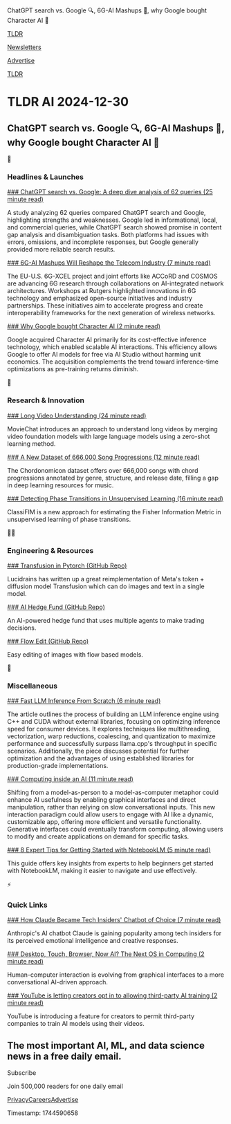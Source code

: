 ChatGPT search vs. Google 🔍, 6G-AI Mashups 📶, why Google bought Character AI 🤖

[TLDR](/)

[Newsletters](/newsletters)

[Advertise](https://advertise.tldr.tech/)

[TLDR](/)

# TLDR AI 2024-12-30

## ChatGPT search vs. Google 🔍, 6G-AI Mashups 📶, why Google bought Character AI 🤖

🚀

### Headlines & Launches

[### ChatGPT search vs. Google: A deep dive analysis of 62 queries (25 minute read)](https://searchengineland.com/chatgpt-search-vs-google-analysis-449676?utm_source=tldrai)

A study analyzing 62 queries compared ChatGPT search and Google, highlighting strengths and weaknesses. Google led in informational, local, and commercial queries, while ChatGPT search showed promise in content gap analysis and disambiguation tasks. Both platforms had issues with errors, omissions, and incomplete responses, but Google generally provided more reliable search results.

[### 6G-AI Mashups Will Reshape the Telecom Industry (7 minute read)](https://spectrum.ieee.org/6g-ai-mashup?utm_source=tldrai)

The EU-U.S. 6G-XCEL project and joint efforts like ACCoRD and COSMOS are advancing 6G research through collaborations on AI-integrated network architectures. Workshops at Rutgers highlighted innovations in 6G technology and emphasized open-source initiatives and industry partnerships. These initiatives aim to accelerate progress and create interoperability frameworks for the next generation of wireless networks.

[### Why Google bought Character AI (2 minute read)](https://manassaloi.com/2024/12/23/character-ai-goole.html?utm_source=tldrai)

Google acquired Character AI primarily for its cost-effective inference technology, which enabled scalable AI interactions. This efficiency allows Google to offer AI models for free via AI Studio without harming unit economics. The acquisition complements the trend toward inference-time optimizations as pre-training returns diminish.

🧠

### Research & Innovation

[### Long Video Understanding (24 minute read)](https://arxiv.org/abs/2404.17176v1?utm_source=tldrai)

MovieChat introduces an approach to understand long videos by merging video foundation models with large language models using a zero-shot learning method.

[### A New Dataset of 666,000 Song Progressions (12 minute read)](https://arxiv.org/abs/2410.22046v1?utm_source=tldrai)

The Chordonomicon dataset offers over 666,000 songs with chord progressions annotated by genre, structure, and release date, filling a gap in deep learning resources for music.

[### Detecting Phase Transitions in Unsupervised Learning (16 minute read)](https://arxiv.org/abs/2408.03323?utm_source=tldrai)

ClassiFIM is a new approach for estimating the Fisher Information Metric in unsupervised learning of phase transitions.

👨‍💻

### Engineering & Resources

[### Transfusion in Pytorch (GitHub Repo)](https://github.com/lucidrains/transfusion-pytorch?utm_source=tldrai)

Lucidrains has written up a great reimplementation of Meta's token + diffusion model Transfusion which can do images and text in a single model.

[### AI Hedge Fund (GitHub Repo)](https://github.com/virattt/ai-hedge-fund?utm_source=tldrai)

An AI-powered hedge fund that uses multiple agents to make trading decisions.

[### Flow Edit (GitHub Repo)](https://github.com/fallenshock/FlowEdit?utm_source=tldrai)

Easy editing of images with flow based models.

🎁

### Miscellaneous

[### Fast LLM Inference From Scratch (6 minute read)](https://andrewkchan.dev/posts/yalm.html?utm_source=tldrai)

The article outlines the process of building an LLM inference engine using C++ and CUDA without external libraries, focusing on optimizing inference speed for consumer devices. It explores techniques like multithreading, vectorization, warp reductions, coalescing, and quantization to maximize performance and successfully surpass llama.cpp's throughput in specific scenarios. Additionally, the piece discusses potential for further optimization and the advantages of using established libraries for production-grade implementations.

[### Computing inside an AI (11 minute read)](https://willwhitney.com/computing-inside-ai.html?utm_source=tldrai)

Shifting from a model-as-person to a model-as-computer metaphor could enhance AI usefulness by enabling graphical interfaces and direct manipulation, rather than relying on slow conversational inputs. This new interaction paradigm could allow users to engage with AI like a dynamic, customizable app, offering more efficient and versatile functionality. Generative interfaces could eventually transform computing, allowing users to modify and create applications on demand for specific tasks.

[### 8 Expert Tips for Getting Started with NotebookLM (5 minute read)](https://blog.google/technology/ai/notebooklm-beginner-tips/?utm_source=tldrai)

This guide offers key insights from experts to help beginners get started with NotebookLM, making it easier to navigate and use effectively.

⚡️

### Quick Links

[### How Claude Became Tech Insiders' Chatbot of Choice (7 minute read)](https://www.nytimes.com/2024/12/13/technology/claude-ai-anthropic.html?unlocked_article_code=1.hk4.3jl5.A0jpWkmgaIff&smid=url-share&utm_source=tldrai)

Anthropic's AI chatbot Claude is gaining popularity among tech insiders for its perceived emotional intelligence and creative responses.

[### Desktop, Touch, Browser, Now AI? The Next OS in Computing (2 minute read)](https://tomtunguz.com/the-ai-os/?utm_source=tldrai)

Human-computer interaction is evolving from graphical interfaces to a more conversational AI-driven approach.

[### YouTube is letting creators opt in to allowing third-party AI training (2 minute read)](https://www.theverge.com/2024/12/16/24322732/youtube-creators-opt-in-third-party-ai-training-videos?utm_source=tldrai)

YouTube is introducing a feature for creators to permit third-party companies to train AI models using their videos.

## The most important AI, ML, and data science news in a free daily email.

Subscribe

Join 500,000 readers for one daily email

[Privacy](/privacy)[Careers](https://jobs.ashbyhq.com/tldr.tech)[Advertise](/ai/advertise)

Timestamp: 1744590658